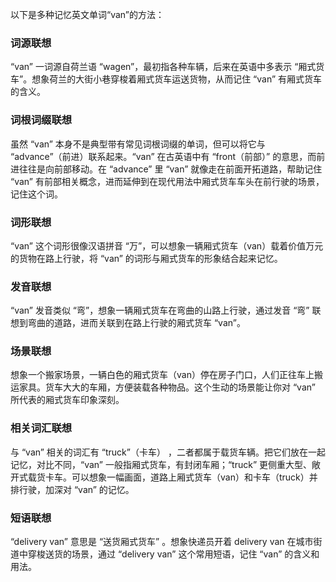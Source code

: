 以下是多种记忆英文单词“van”的方法：

### 词源联想
“van” 一词源自荷兰语 “wagen”，最初指各种车辆，后来在英语中多表示 “厢式货车”。想象荷兰的大街小巷穿梭着厢式货车运送货物，从而记住 “van” 有厢式货车的含义。

### 词根词缀联想
虽然 “van” 本身不是典型带有常见词根词缀的单词，但可以将它与 “advance”（前进）联系起来。“van” 在古英语中有 “front（前部）” 的意思，而前进往往是向前部移动。在 “advance” 里 “van” 就像走在前面开拓道路，帮助记住 “van” 有前部相关概念，进而延伸到在现代用法中厢式货车车头在前行驶的场景，记住这个词。

### 词形联想
“van” 这个词形很像汉语拼音 “万”，可以想象一辆厢式货车（van）载着价值万元的货物在路上行驶，将 “van” 的词形与厢式货车的形象结合起来记忆。

### 发音联想
“van” 发音类似 “弯”，想象一辆厢式货车在弯曲的山路上行驶，通过发音 “弯” 联想到弯曲的道路，进而关联到在路上行驶的厢式货车 “van”。

### 场景联想
想象一个搬家场景，一辆白色的厢式货车（van）停在房子门口，人们正往车上搬运家具。货车大大的车厢，方便装载各种物品。这个生动的场景能让你对 “van” 所代表的厢式货车印象深刻。

### 相关词汇联想
与 “van” 相关的词汇有 “truck”（卡车） ，二者都属于载货车辆。把它们放在一起记忆，对比不同，“van” 一般指厢式货车，有封闭车厢；“truck” 更侧重大型、敞开式载货卡车。可以想象一幅画面，道路上厢式货车（van）和卡车（truck）并排行驶，加深对 “van” 的记忆。

### 短语联想
“delivery van” 意思是 “送货厢式货车” 。想象快递员开着 delivery van 在城市街道中穿梭送货的场景，通过 “delivery van” 这个常用短语，记住 “van” 的含义和用法。 